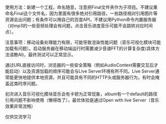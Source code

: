使用方法：新建一个工程，命名随意，注意把Final文件夹作为子项目。不建议重命名Final这个文件名，因为里面有很多绝对引用路径，一些路径相对引用图片等资源会出问题；有条件可以用自己的百度API，不建议用Python命令内置服务器（对mp3的一些音频处理会有问题，点击音乐进度音乐可能不会跳转对应时间点）。

注意事项：移动设备处理能力有限，可能导致渲染性能问题（音乐可视化模块可能加载有问题）。启动服务器在移动端运行时需要减少音谱FFT的计算复杂度(具体方法请教AI)，最终测试可以正常显示。

通过URL直接访问时，浏览器的一些安全策略（例如AudioContext需要交互后才能启动）以及资源加载的顺序可能会与Live Server环境有所不同。Live Server通常能更快地提供本地资源，并且可能具有不同的HTTP头或服务器行为，有时会掩盖这类时序问题。

初次进入音乐可视化模块音乐会有卡顿为正常现象，album有一个default的路径引用问题不影响使用（懒得改了），最优体验是通过Open with live Server（音乐效果非常流畅）

仅供交流学习
